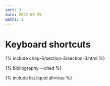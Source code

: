 ```yaml
---
sort: 3
date: 2022-08-25
maths: 1
---
```


# Keyboard shortcuts

{% include chap-6/section-3/section-3.html %}

{% bibliography --cited %}

{% include list.liquid all=true %}
